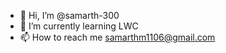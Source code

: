 - 👋 Hi, I’m @samarth-300
- 🌱 I’m currently learning LWC 
- 📫 How to reach me samarthm1106@gmail.com

<!---
samarth-300/samarth-300 is a ✨ special ✨ repository because its `README.md` (this file) appears on your GitHub profile.
You can click the Preview link to take a look at your changes.
--->
